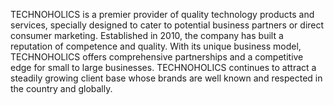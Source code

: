  TECHNOHOLICS is a premier provider of quality technology products and services, specially designed to cater to potential business partners or direct consumer marketing.
  Established in 2010, the company has built a reputation of competence and quality. With its unique business model, TECHNOHOLICS offers comprehensive partnerships and a competitive edge for small to large businesses.
  TECHNOHOLICS continues to attract a steadily growing client base whose brands are well known and respected in the country and globally.
